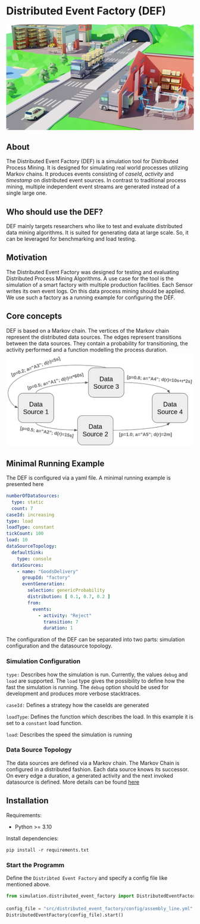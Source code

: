 # Distributed Event Factory (DEF)

![Factory](docs/factory.png)

## About

The Distributed Event Factory (DEF) is a simulation tool for Distributed Process Mining.
It is designed for simulating real world processes utilizing Markov chains.
It produces events consisting of *caseId*, *activity* and *timestamp* on distributed event sources.
In contrast to traditional process mining, multiple independent event streams are generated instead of a single large
one.

## Who should use the DEF?

DEF mainly targets researchers who like to test and evaluate distributed data mining algorithms.
It is suited for generating data at large scale. So, it can be leveraged for benchmarking and load testing.

## Motivation

The Distributed Event Factory was designed for testing and evaluating Distributed Process Mining Algorithms.
A use case for the tool is the simulation of a smart factory with multiple production facilities.
Each Sensor writes its own event logs. On this data process mining should be applied.
We use such a factory as a running example for configuring the DEF.

## Core concepts

DEF is based on a Markov chain. The vertices of the Markov chain represent the distributed data sources.
The edges represent transitions between the data sources. They contain a probability for transitioning, the activity
performed
and a function modelling the process duration.  
![Markov Chain](docs/markov.png)

## Minimal Running Example

The DEF is configured via a yaml file. A minimal running example is presented here

```yaml
numberOfDataSources:
  type: static
  count: 7
caseId: increasing
type: load
loadType: constant
tickCount: 100
load: 10
dataSourceTopology:
  defaultSink:
    type: console
  dataSources:
    - name: "GoodsDelivery"
      groupId: "factory"
      eventGeneration:
        selection: genericProbability
        distribution: [ 0.1, 0.7, 0.2 ]
        from:
          events:
            - activity: "Reject"
              transition: 7
              duration: 1
```

The configuration of the DEF can be separated into two parts:
simulation configuration and the datasource topology.

### Simulation Configuration

`type:` Describes how the simulation is run. Currently, the values `debug` and `load` are supported.
The `load` type gives the possibility to define how the fast the simulation is running.
The `debug` option should be used for development and produces more verbose stacktraces.

`caseId:` Defines a strategy how the caseIds are generated

`loadType`: Defines the function which describes the load. In this example it is set to a `constant` load function.

`load`: Describes the speed the simulation is running

### Data Source Topology

The data sources are defined via a Markov chain. The Markov Chain is configured in a distributed fashion.
Each data source knows its successor. On every edge a duration, a generated activity and the next invoked datasource is
defined. More details can be found [here](src/distributed_event_factory/provider/datasource/README.md)

## Installation

Requirements:
- Python >= 3.10

Install dependencies:
```shell
pip install -r requirements.txt
```

### Start the Programm

Define the `Distribted Event Factory` and specify a config file like mentioned above.

```python
from simulation.distributed_event_factory import DistributedEventFactory

config_file = "src/distributed_event_factory/config/assembly_line.yml"
DistributedEventFactory(config_file).start()
```


